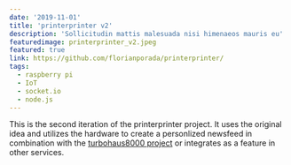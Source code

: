 ```yaml
---
date: '2019-11-01'
title: 'printerprinter v2'
description: 'Sollicitudin mattis malesuada nisi himenaeos mauris eu'
featuredimage: printerprinter_v2.jpeg
featured: true
link: https://github.com/florianporada/printerprinter/
tags:
  - raspberry pi
  - IoT
  - socket.io
  - node.js
---
```


This is the second iteration of the printerprinter project. It uses the original idea and utilizes the hardware to create a personlized newsfeed in combination with the [turbohaus8000 project](https://github.com/florianporada/turbohaus8000/) or integrates as a feature in other services.
